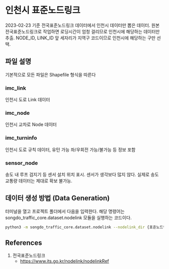 # 인천시 표준노드링크

2023-02-23 기준 전국표준노드링크 데이터에서 인천시 데이터만 뽑은 데이터. 원본 전국표준노드링크로 작업하면 로딩시간이 엄청 걸리므로 인천시에 해당하는 데이터만 추출. NODE_ID, LINK_ID 앞 세자리가 지역구 코드이므로 인천시에 해당하는 구만 선택.

## 파일 설명

기본적으로 모든 파일은 Shapefile 형식을 따른다

### imc_link

인천시 도로 Link 데이터

### imc_node

인천시 교차로 Node 데이터

### imc_turninfo

인천시 도로 규칙 데이터, 유턴 가능 좌/우회전 가능/불가능 등 정보 포함

### sensor_node

송도 내 루프 검지기 등 센서 설치 위치 표시. 센서가 생각보다 많지 않다. 실제로 송도 교통량 데이터는 제대로 확보 불가능.


## 데이터 생성 방법 (Data Generation)

터미널을 열고 프로젝트 폴더에서 다음을 입력한다. 해당 명령어는 songdo_traffic_core.dataset.nodelink 모듈을 실행하는 코드이다.

``` bash
python3 -m songdo_traffic_core.dataset.nodelink --nodelink_dir {표준노드링크 폴더 경로} --songdo_traffic_file {송도교통량데이터 파일 경로} --outpu_dir {파일 출력 경로}
```

## References

1. 전국표준노드링크
    - https://www.its.go.kr/nodelink/nodelinkRef